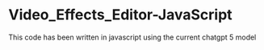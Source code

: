 # Video_Effects_Editor-JavaScript
This code has been written in javascript using the current chatgpt 5 model
